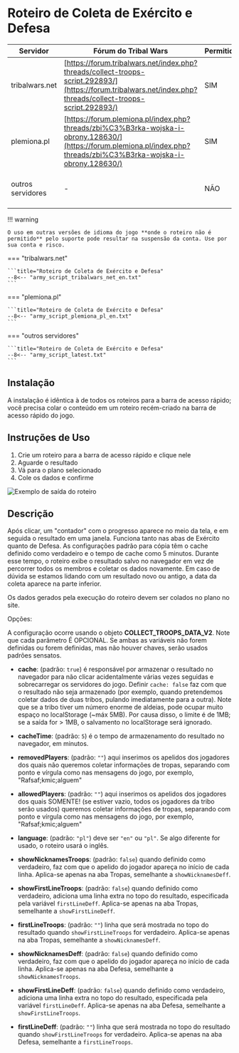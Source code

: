 # Roteiro de Coleta de Exército e Defesa

| Servidor          | Fórum do Tribal Wars                                                                                                                                                 | Permitido | Código                                                                                                                 |
| ----------------- | -------------------------------------------------------------------------------------------------------------------------------------------------------------------- | --------- | ---------------------------------------------------------------------------------------------------------------------- |
| tribalwars.net    | [https://forum.tribalwars.net/index.php?threads/collect-troops-script.292893/](https://forum.tribalwars.net/index.php?threads/collect-troops-script.292893/)         | SIM       | [Código no GitHub (v2.1)](https://github.com/rafsaf/scripts_tribal_wars/blob/2024-09-09-2/src/collect_troops_v2.1.ts)  |
| plemiona.pl       | [https://forum.plemiona.pl/index.php?threads/zbi%C3%B3rka-wojska-i-obrony.128630/](https://forum.plemiona.pl/index.php?threads/zbi%C3%B3rka-wojska-i-obrony.128630/) | SIM       | [Código no GitHub (v2)](https://github.com/rafsaf/scripts_tribal_wars/blob/2024-09-01/public/collect_troops_v2.js)     |
| outros servidores | -                                                                                                                                                                    | NÃO       | [Código no GitHub (v2.3)](https://github.com/rafsaf/scripts_tribal_wars/blob/2025-09-22/public/collect_troops_v2.3.js) |

!!! warning

    O uso em outras versões de idioma do jogo **onde o roteiro não é permitido** pelo suporte pode resultar na suspensão da conta. Use por sua conta e risco.

=== "tribalwars.net"

    ```title="Roteiro de Coleta de Exército e Defesa"
    --8<-- "army_script_tribalwars_net_en.txt"
    ```

=== "plemiona.pl"

    ```title="Roteiro de Coleta de Exército e Defesa"
    --8<-- "army_script_plemiona_pl_en.txt"
    ```

=== "outros servidores"

    ```title="Roteiro de Coleta de Exército e Defesa"
    --8<-- "army_script_latest.txt"
    ```

## Instalação

A instalação é idêntica à de todos os roteiros para a barra de acesso rápido; você precisa colar o conteúdo em um roteiro recém-criado na barra de acesso rápido do jogo.

## Instruções de Uso

1. Crie um roteiro para a barra de acesso rápido e clique nele
2. Aguarde o resultado
3. Vá para o plano selecionado
4. Cole os dados e confirme

![Exemplo de saída do roteiro](image-2.png)

## Descrição

Após clicar, um "contador" com o progresso aparece no meio da tela, e em seguida o resultado em uma janela. Funciona tanto nas abas de Exército quanto de Defesa. As configurações padrão para cópia têm o cache definido como verdadeiro e o tempo de cache como 5 minutos. Durante esse tempo, o roteiro exibe o resultado salvo no navegador em vez de percorrer todos os membros e coletar os dados novamente. Em caso de dúvida se estamos lidando com um resultado novo ou antigo, a data da coleta aparece na parte inferior.

Os dados gerados pela execução do roteiro devem ser colados no plano no site.

Opções:

A configuração ocorre usando o objeto **COLLECT_TROOPS_DATA_V2**. Note que cada parâmetro É OPCIONAL. Se ambas as variáveis não forem definidas ou forem definidas, mas não houver chaves, serão usados padrões sensatos.

- **cache**: <boolean> (padrão: `true`) é responsável por armazenar o resultado no navegador para não clicar acidentalmente várias vezes seguidas e sobrecarregar os servidores do jogo. Definir `cache: false` faz com que o resultado não seja armazenado (por exemplo, quando pretendemos coletar dados de duas tribos, pulando imediatamente para a outra). Note que se a tribo tiver um número enorme de aldeias, pode ocupar muito espaço no localStorage (~máx 5MB). Por causa disso, o limite é de 1MB; se a saída for > 1MB, o salvamento no localStorage será ignorado.

- **cacheTime**: <number> (padrão: `5`) é o tempo de armazenamento do resultado no navegador, em minutos.

- **removedPlayers**: <string> (padrão: `""`) aqui inserimos os apelidos dos jogadores dos quais não queremos coletar informações de tropas, separando com ponto e vírgula como nas mensagens do jogo, por exemplo, "Rafsaf;kmic;alguem"

- **allowedPlayers**: <string> (padrão: `""`) aqui inserimos os apelidos dos jogadores dos quais SOMENTE! (se estiver vazio, todos os jogadores da tribo serão usados) queremos coletar informações de tropas, separando com ponto e vírgula como nas mensagens do jogo, por exemplo, "Rafsaf;kmic;alguem"

- **language**: <string> (padrão: `"pl"`) deve ser `"en"` ou `"pl"`. Se algo diferente for usado, o roteiro usará o inglês.

- **showNicknamesTroops**: <boolean> (padrão: `false`) quando definido como verdadeiro, faz com que o apelido do jogador apareça no início de cada linha. Aplica-se apenas na aba Tropas, semelhante a `showNicknamesDeff`.

- **showFirstLineTroops**: <boolean> (padrão: `false`) quando definido como verdadeiro, adiciona uma linha extra no topo do resultado, especificada pela variável `firstLineDeff`. Aplica-se apenas na aba Tropas, semelhante a `showFirstLineDeff`.

- **firstLineTroops**: <string> (padrão: `""`) linha que será mostrada no topo do resultado quando `showFirstLineTroops` for verdadeiro. Aplica-se apenas na aba Tropas, semelhante a `showNicknamesDeff`.

- **showNicknamesDeff**: <boolean> (padrão: `false`) quando definido como verdadeiro, faz com que o apelido do jogador apareça no início de cada linha. Aplica-se apenas na aba Defesa, semelhante a `showNicknamesTroops`.

- **showFirstLineDeff**: <boolean> (padrão: `false`) quando definido como verdadeiro, adiciona uma linha extra no topo do resultado, especificada pela variável `firstLineDeff`. Aplica-se apenas na aba Defesa, semelhante a `showFirstLineTroops`.

- **firstLineDeff**: <string> (padrão: `""`) linha que será mostrada no topo do resultado quando `showFirstLineTroops` for verdadeiro. Aplica-se apenas na aba Defesa, semelhante a `firstLineTroops`.
